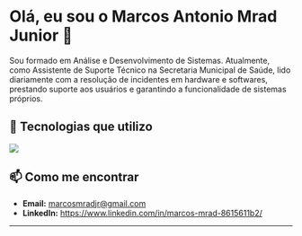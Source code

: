 # Olá, eu sou o Marcos Antonio Mrad Junior  👋

Sou formado em Análise e Desenvolvimento de Sistemas. Atualmente, como Assistente de Suporte Técnico na Secretaria Municipal de Saúde, lido diariamente com a resolução de incidentes em hardware e softwares, prestando suporte aos usuários e garantindo a funcionalidade de sistemas próprios.

## 🚀 Tecnologias que utilizo

<p align="left">
  <a href="https://skillicons.dev">
    <img src="https://skillicons.dev/icons?i=java,spring,mysql,postgresql" />
  </a>
</p>

## 📫 Como me encontrar

* **Email:** marcosmradjr@gmail.com
* **LinkedIn:** https://www.linkedin.com/in/marcos-mrad-8615611b2/


---
